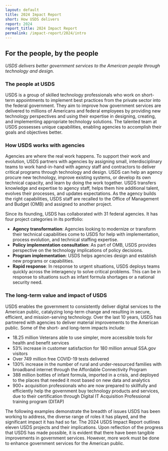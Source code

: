 ```yaml
---
layout: default
title: 2024 Impact Report
short: How USDS delivers
report: 2024
report_title: 2024 Impact Report
permalink: /impact-report/2024/intro
---
```

## For the people, by the people 

*USDS delivers better government services to the American people through technology and design.* 

### The people at USDS

USDS is a group of skilled technology professionals who work on short-term appointments to implement best practices from the private sector into the federal government. They aim to improve how government services are delivered to millions of Americans and federal employees by providing new technology perspectives and using their expertise in designing, creating, and implementing appropriate technology solutions. The talented team at USDS possesses unique capabilities, enabling agencies to accomplish their goals and objectives better.

### How USDS works with agencies

Agencies are where the real work happens. To support their work and evolution, USDS partners with agencies by assigning small, interdisciplinary teams to work hand-in-hand with agency staff and contractors to deliver critical programs through technology and design. USDS can help an agency procure new technology, improve existing systems, or develop its own technical capacity, and learn by doing the work together. USDS transfers knowledge and expertise to agency staff, helps them hire additional talent, evolves their processes, and updates expectations. As the agency builds the right capabilities, USDS staff are recalled to the Office of Management and Budget (OMB) and assigned to another project.

Since its founding, USDS has collaborated with 31 federal agencies. It has four project categories in its portfolio:

-    **Agency transformation**: Agencies looking to modernize or transform their technical capabilities come to USDS for help with implementation, process evolution, and technical staffing expertise.
-   **Policy implementation consultation**: As part of OMB, USDS provides perspective on the technology implications of policy decisions.
-    **Program implementation**: USDS helps agencies design and establish new programs or capabilities.
-    **Rapid response**: In response to urgent situations, USDS deploys teams quickly across the interagency to solve critical problems. This can be in response to situations such as infant formula shortages or a national security need. 

### The long-term value and impact of USDS

USDS enables the government to consistently deliver digital services to the American public, catalyzing long-term change and resulting in secure, efficient, and mission-serving technology. Over the last 10 years, USDS has partnered with agencies to deliver material improvements to the American public. Some of the short- and long-term impacts include: 

-  18.25 million Veterans able to use simpler, more accessible tools for health and benefit services
-  53% increase in customer satisfaction for 180 million annual SSA.gov visitors
-  Over 749 million free COVID-19 tests delivered 
-  130% increase in the number of rural and under-resourced families with broadband internet through the Affordable Connectivity Program 
-  388 million bottles of infant formula, imported in a crisis, and deployed to the places that needed it most based on new data and analytics
-  900+ acquisition professionals who are now prepared to skillfully and efficiently help the government buy technology products and services, due to their certification through Digital IT Acquisition Professional training program (DITAP)

The following examples demonstrate the breadth of issues USDS has been working to address, the diverse range of roles it has played, and the significant impact it has had so far. The 2024 USDS Impact Report outlines eleven USDS projects and their implications. Upon reflection of the progress that USDS has made possible, it is evident that there have been tangible improvements in government services. However, more work must be done to enhance government services for the American public.
